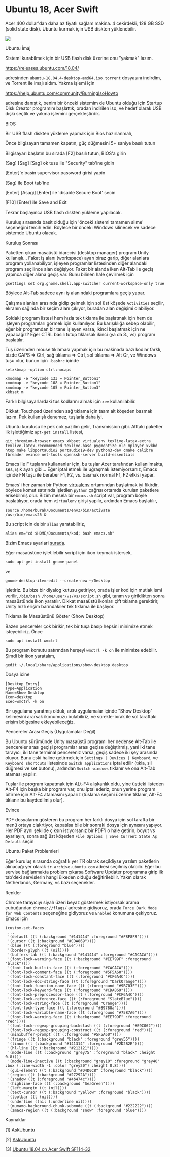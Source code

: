 # Ubuntu 18, Acer Swift

Acer 400 dollar'dan daha az fiyatlı sağlam makina. 4 cekirdekli, 128
GB SSD (solid state disk). Ubuntu kurmak için USB diskten
yüklenebilir.

![](acerswift.jpg)

Ubuntu İmaj

Sistemi kurabilmek için bir USB flash disk üzerine onu "yakmak" lazım.

https://releases.ubuntu.com/18.04/

adresinden `ubuntu-18.04.4-desktop-amd64.iso.torrent` dosyasını
indirdim, ve Torrent ile imajı aldım. Yakma işlemi için

https://help.ubuntu.com/community/BurningIsoHowto

adresine danıştık, benim bir önceki sistemim de Ubuntu olduğu için
Startup Disk Creator programını başlattık, oradan indirilen iso, ve
hedef olarak USB dışkı seçtik ve yakma işlemini gerçekleştirdik. 

BIOS

Bir USB flash diskten yükleme yapmak için Bios hazırlanmalı,

Önce bilgisayarı tamamen kapatın, güç düğmesini 5+ saniye basılı tutun

Bilgisayarı başlatın bu sırada [F2] basılı tutun, BIOS'a girin

[Sag] [Sag] [Sag] ok tusu ile "Security" tab'ine gidin

[Enter]'e basin supervisor password girisi yapin

[Sag] ile Boot tab'ine

[Enter] [Asagi] [Enter] ile 'disable Secure Boot' secin

[F10] [Enter] ile Save and Exit

Tekrar başlayınca USB flash diskten yükleme yapılacak.

Kuruluş sırasında basit olduğu için 'önceki sistemi tamamen silme'
seçeneğini tercih edin. Böylece bir önceki Windows silinecek ve sadece
sistemde Ubuntu olacak.

Kuruluş Sonrası

Paketten çıkan masaüstü idarecisi (desktop manager) program Unity
kullanışlı... Fakat iş alanı (workspace) ayarı biraz garip, diğer
alanlara program yollanabiliyor, işleyen programlar listesinden diğer
alandaki program seçilince alan değişiyor. Fakat bir alanda iken
Alt-Tab ile geçiş yapınca diğer alana geçiş var. Bunu bilinen hale
çevirmek için

```
gsettings set org.gnome.shell.app-switcher current-workspace-only true
```

Böylece Alt-Tab sadece aynı iş alanındaki programlara geçiş yapar.

Çalışma alanları arasında gidip gelmek için sol üst köşede
`Activities` seçilir, ekranın sağında bir seçim alanı çıkıyor, buradan
alan değişimi olabiliyor.

Soldaki program listesi hem hızla tek tıklama ile başlatmak için hem
de işleyen programları görmek için kullanılıyor. Bu karışıklığa sebep
olabilir, eğer bir programdan bir tane işleyen varsa, ikinci başlatmak
için ne yapacağız? Eğer CTRL basılı tutup tıklarsak ikinci (ya da 3.,
vs) program başlatılır. 

Tuş üzerinden mouse tıklaması yapmak için bu makinada bazı kodlar
farklı, bizde CAPS => Ctrl, sağ tıklama => Ctrl, sol tıklama => Alt
Gr, ve Windows tuşu olur, bunun için `.bashrc` içinde

```
setxkbmap -option ctrl:nocaps

xmodmap -e "keycode 133 = Pointer_Button1"
xmodmap -e "keycode 108 = Pointer_Button1"
xmodmap -e "keycode 105 = Pointer_Button3"
xkbset m
```

Farklı bilgisayarlardaki tus kodlarını almak için `xev` kullanılabilir.

Dikkat: Touchpad üzerinden sağ tıklama için taam alt köşeden basmak
lazım. Pek kullanışlı denemez, tuşlarla daha iyi.

Ubuntu kurulusu ile pek cok yazilim gelir, Transmission gibi. Alttaki
paketler ilk işlettiğimiz `apt-get install` listesi,


```
git chromium-browser emacs xkbset virtualenv texlive-latex-extra
texlive-latex-recommended texlive-base pygmentize vlc mplayer xvkbd
htop make libportaudio2 portaudio19-dev python3-dev cmake calibre
fbreader evince net-tools openssh-server build-essentials
```

Emacs ile F tuşlarını kullananlar için, bu tuşlar Acer tarafından
kullanılmakta, ses, ışık ayarı gibi... Eğer iptal etmek ile uğraşmak
istemiyorsanız, Emacs içinde FN tuşu ile beraber F1, F2, vs. basmak
normal F1, F2 etkisi yapar.

Emacs'i her zaman bir Python [virtualenv](../../2018/08/virtualenv-python-izole-sanal-calsma.md)
ortamından başlatmak iyi fikirdir, böylece komut satırında işletilen
`python` çağrısı ortamda kurulan paketlere erisebilmiş olur. Bizim
mesela bir `emacs.sh` script var, program böyle başlatılıyor, orada
hem `virtualenv` girişi yapılır, ardından Emacs başlatılır,

```
source /home/burak/Documents/env3/bin/activate 
/usr/bin/emacs25 &
```

Bu script icin de bir `alias` yaratabiliriz,

```
alias em="cd $HOME/Documents/kod; bash emacs.sh"
```

Bizim Emacs ayarlari [surada](https://github.com/burakbayramli/kod/tree/master/site-lisp).


Eğer masaüstüne işletilebilir script için ikon koymak istersek,

```
sudo apt-get install gnome-panel
```

ve

```
gnome-desktop-item-edit --create-new ~/Desktop
```

işletiriz. Bu bize bir diyalog kutusu getiriyor, orada işler kod için
mutlak ismi verilir, `/bin/bash /home/user/vs/vs/script.sh` gibi,
tanım vs girildikten sonra masaüstünde ikon yaratılır. Dikkat masaüstü
ikonları çift tıklama gerektirir, Unity hızlı erişim barındakiler tek
tıklama ile başlıyor.

Tıklama ile Masaüstünü Göster (Show Desktop)

Bazen pencereler çok birikir, tek bir tuşa basıp hepsini minimize
etmek isteyebiliriz. Önce

```
sudo apt install wmctrl
```

Bu program komutu satırından herşeyi `wmctrl -k on` ile minimize edebilir.
Şimdi bir ikon yaratalım,

```
gedit ~/.local/share/applications/show-desktop.desktop
```

Dosya icine

```
[Desktop Entry]
Type=Application
Name=Show Desktop
Icon=desktop
Exec=wmctrl -k on
```

Bir uygulama yaratmış olduk, artık uygulamalar içinde "Show Desktop"
kelimesini ararsak ikonumuzu bulabiliriz, ve sürekle-bırak ile sol
taraftaki erişim bölgesine ekleyebileceğiz.

Pencereler Arası Geçiş (Uygulamalar Değil)

Bu Ubuntu sürümünde Unity masaüstü programı her nedense Alt-Tab ile
pencereler arası geçişi programlar arası geçise değiştirmiş, yani iki
tane tarayıcı, iki tane terminal pencereniz varsa, geçiş sadece iki
şey arasında oluyor. Bunu eski haline getirmek için `Settings |
Devices | Keyboard`, ve `Keyboard shortcuts` listesinde `Switch
applications` iptal edilir (tıkla, sil düğmesi ve set butonu),
ardından `Switch windows` tıklanır ve ona Alt-Tab ataması yapılır.

Tuşlar ile program kapatmak için ALt-F4 alışkanlık oldu, yine üstteki
listeden Alt-F4 için başka bir program var, onu iptal ederiz, onun
yerine program bitirme için Alt-F4 atamasını yaparız (tüslama seçimi
üzerine tıklanır, Alt-F4 tıklanır bu kaydedilmiş olur).

Evince

PDF dosyalarını gösteren bu program her farklı dosya için sol tarafta
bir menü ortaya ciakrtiyor, kapatılsa bile bir sonraki dosya için
aynısını yapıyor. Her PDF aynı şekilde çıksın istiyorsanız bir PDF'i o
hale getirin, boyut vs ayarlayın, sonra sağ üst köşeden `File Options |
Save Current State Aş Default` seçin

Ubuntu Paket Problemleri

Eğer kuruluş sırasında coğrafik yer TR olarak seçildiyse yazılım
paketlerin alınacağı yer olarak `tr.archive.ubuntu.com` adresi
seçilmiş olabilir. Eğer bu servise bağlanmakta problem çıkarsa
Software Updater programına girip ilk tab'deki servislerin hangi
ülkeden olduğu değitirilebilir. Yakın olarak Netherlands, Germany, vs
bazı seçenekler.

Renkler

Chrome tarayıcıyı siyah üzeri beyaz göstermek istiyorsak arama
çubuğundan `chrome://flags/` adresine gidiyoruz, orada `Force Dark
Mode for Web Contents` seçeneğine gidiyoruz ve `Enabled` konumuna
çekiyoruz. Emacs için

```
(custom-set-faces
 ...
 '(default ((t (:background "#141414" :foreground "#F8F8F8"))))
 '(cursor ((t (:background "#CDA869"))))
 '(blue ((t (:foreground "blue"))))
 '(border-glyph ((t (nil))))
 '(buffers-tab ((t (:background "#141414" :foreground "#CACACA"))))
 '(font-lock-warning-face ((t (:background "#EE799F" :foreground "black"))))
 '(font-lock-builtin-face ((t (:foreground "#CACACA"))))
 '(font-lock-comment-face ((t (:foreground "#5F5A60"))))
 '(font-lock-constant-face ((t (:foreground "#CF6A4C"))))
 '(font-lock-doc-string-face ((t (:foreground "DarkOrange"))))
 '(font-lock-function-name-face ((t (:foreground "#9B703F"))))
 '(font-lock-keyword-face ((t (:foreground "#CDA869"))))
 '(font-lock-preprocessor-face ((t (:foreground "#CF6A4C"))))
 '(font-lock-reference-face ((t (:foreground "SlateBlue"))))
 '(font-lock-string-face ((t (:foreground "Orange"))))
 '(font-lock-type-face ((t (:foreground "#89788a"))))
 '(font-lock-variable-name-face ((t (:foreground "#7587A6"))))
 '(font-lock-warning-face ((t (:background "#EE799F" :foreground "red"))))
 '(font-lock-regexp-grouping-backslash ((t (:foreground "#E9C062"))))
 '(font-lock-regexp-grouping-construct ((t (:foreground "red"))))
 '(minibuffer-prompt ((t (:foreground "#5F5A60"))))
 '(fringe ((t (:background "black" :foreground "grey55"))))
 '(linum ((t (:background "#141314" :foreground "#2D2B2E"))))
 '(hl-line ((t (:background "#212121"))))
 '(mode-line ((t (:background "grey75" :foreground "black" :height 0.8))))
 '(mode-line-inactive ((t (:background "grey10" :foreground "grey40" :box (:line-width -1 :color "grey20") :height 0.8))))
 '(gui-element ((t (:background "#D4D0C8" :foreground "black"))))
 '(region ((t (:background "#27292A"))))
 '(shadow ((t (:foreground "#4b474c"))))
 '(highline-face ((t (:background "SeaGreen"))))
 '(left-margin ((t (nil))))
 '(text-cursor ((t (:background "yellow" :foreground "black"))))
 '(toolbar ((t (nil))))
 '(underline ((nil (:underline nil))))
 '(mumamo-background-chunk-submode ((t (:background "#222222"))))
 '(zmacs-region ((t (:background "snow" :foreground "blue"))))
```


Kaynaklar

[1] [AskUbuntu](https://askubuntu.com/questions/1092758/how-to-make-ubuntu-18-04-gnome-workspace-prohibit-alt-tab-to-windows-on-other)

[2] [AskUbuntu](https://askubuntu.com/questions/64222/how-can-i-create-launchers-on-my-desktop)

[3] [Ubuntu 18.04 on Acer Swift SF114-32](http://michaelb.org/ubuntu-18-04-on-acer-swift/)
